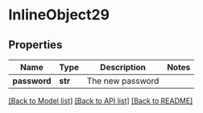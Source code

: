 # InlineObject29

## Properties
Name | Type | Description | Notes
------------ | ------------- | ------------- | -------------
**password** | **str** | The new password | 

[[Back to Model list]](../README.md#documentation-for-models) [[Back to API list]](../README.md#documentation-for-api-endpoints) [[Back to README]](../README.md)


